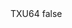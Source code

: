 <?xml version="1.0" encoding="UTF-8"?>
<CustomMetadata xmlns="http://soap.sforce.com/2006/04/metadata">
    <label>TXU64</label>
    <protected>false</protected>
</CustomMetadata>
